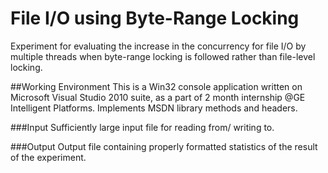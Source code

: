 # File I/O using Byte-Range Locking
Experiment for evaluating the increase in the concurrency for file I/O  by multiple threads when byte-range locking is followed rather than file-level locking.

##Working Environment
This is a Win32 console application written on Microsoft Visual Studio 2010 suite, as a part of 2 month internship @GE Intelligent Platforms. Implements MSDN library methods and headers.

###Input
Sufficiently large input file for reading from/ writing to.

###Output
Output file containing properly formatted statistics of the result of the experiment.

